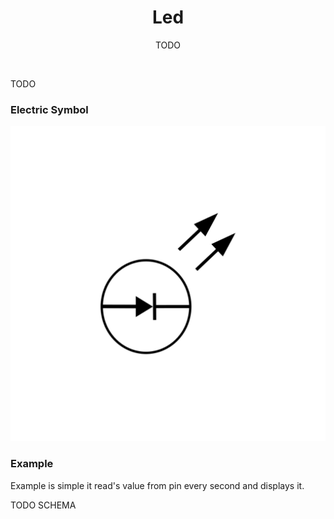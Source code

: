 <div align="center">
  <h1> Led </h1>
  <p> TODO </p>
</div>  
<br/>

TODO

### Electric Symbol

![led](https://github.com/psp515/MicroPico/blob/Photorezistor/images/led/led_symbol.png)

### Example 

Example is simple it read's value from pin every second and displays it.

TODO SCHEMA
